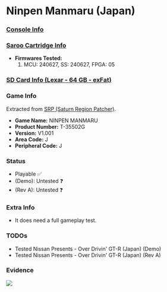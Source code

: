 # Ninpen Manmaru (Japan)

### [Console Info](../../../../../Info/Consoles/VA13/README.md)

### [Saroo Cartridge Info](../../../../../Info/Cartridges/RetroGameParadiseStore/1.32F/README.md)

- <b>Firmwares Tested:</b>
  1. MCU: 240627, SS: 240627, FPGA: 05

### [SD Card Info (Lexar - 64 GB - exFat)](../../../../../Info/SdCards/Lexar/64GB/exfat/README.md)

### Game Info

Extracted from [SRP (Saturn Region Patcher)](https://segaxtreme.net/resources/saturn-region-patcher.81/download).

- <b>Game Name:</b> NINPEN MANMARU
- <b>Product Number:</b> T-35502G
- <b>Version:</b> V1.001
- <b>Area Code:</b> J
- <b>Peripheral Code:</b> J

### Status

- Playable :white_check_mark:
- (Demo): Untested :question:
- (Rev A): Untested :question:

### Extra Info

- It does need a full gameplay test.

### TODOs

- Tested Nissan Presents - Over Drivin' GT-R (Japan) (Demo)
- Tested Nissan Presents - Over Drivin' GT-R (Japan) (Rev A)

### Evidence

[![](https://img.youtube.com/vi/jhDx7kl9So8/0.jpg)](https://www.youtube.com/watch?v=jhDx7kl9So8)
